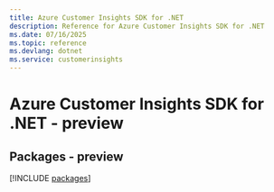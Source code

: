 ```yaml
---
title: Azure Customer Insights SDK for .NET
description: Reference for Azure Customer Insights SDK for .NET
ms.date: 07/16/2025
ms.topic: reference
ms.devlang: dotnet
ms.service: customerinsights
---
```

# Azure Customer Insights SDK for .NET - preview
## Packages - preview
[!INCLUDE [packages](customer-insights-index.md)]